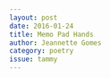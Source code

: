 ```yaml
---
layout: post 
date: 2016-01-24
title: Memo Pad Hands
author: Jeannette Gomes
category: poetry
issue: tammy
---
```

